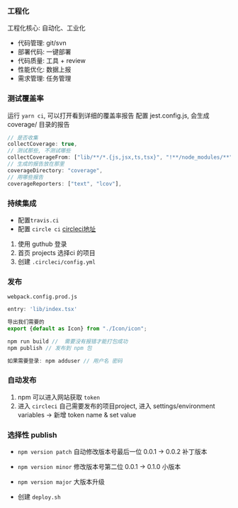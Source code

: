 ### 工程化
工程化核心: 自动化、工业化
- 代码管理: git/svn
- 部署代码: 一键部署
- 代码质量: 工具 + review
- 性能优化: 数据上报
- 需求管理: 任务管理

### 测试覆盖率
运行 `yarn ci`, 可以打开看到详细的覆盖率报告
配置 jest.config.js, 会生成 coverage/ 目录的报告
```js
// 是否收集
collectCoverage: true,
// 测试那些, 不测试哪些
collectCoverageFrom: ["lib/**/*.{js,jsx,ts,tsx}", "!**/node_modules/**"],
// 生成的报告放在那里
coverageDirectory: "coverage",
// 用哪些报告
coverageReporters: ["text", "lcov"],
```


### 持续集成
- 配置`travis.ci`
- 配置 `circle ci` [circleci地址](https://circleci.com/)
1. 使用 guthub 登录 
2. 首页 projects 选择ci 的项目
3. 创建 `.circleci/config.yml`


### 发布
`webpack.config.prod.js`

```js
entry: 'lib/index.tsx'

导出我们需要的
export {default as Icon} from "./Icon/icon";

npm run build //  需要没有报错才能打包成功
npm publish // 发布到 npm 包

如果需要登录: npm adduser // 用户名 密码
```
### 自动发布

1. npm 可以进入网站获取 `token`
2. 进入 `circleci` 自己需要发布的项目project, 进入 settings/environment variables -> 新增 token name & set value

### 选择性 publish
- `npm version patch` 自动修改版本号最后一位 0.0.1 -> 0.0.2 补丁版本
- `npm version minor` 修改版本号第二位 0.0.1 -> 0.1.0  小版本
- `npm version major` 大版本升级

- 创建 `deploy.sh`
